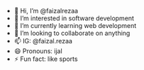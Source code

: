 - 👋 Hi, I’m @faizalrezaa
- 👀 I’m interested in software development
- 🌱 I’m currently learning web development
- 💞️ I’m looking to collaborate on anything
- 📫 IG: @faizal.rezaa
- 😄 Pronouns: ijal
- ⚡ Fun fact: like sports

<!---
faizalrezaa/faizalrezaa is a ✨ special ✨ repository because its `README.md` (this file) appears on your GitHub profile.
You can click the Preview link to take a look at your changes.
--->
